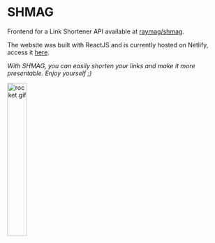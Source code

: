 # SHMAG
Frontend for a Link Shortener API available at [raymag/shmag](https://github.com/raymag/shmag).

The website was built with ReactJS and is currently hosted on Netlify, access it [here](https://shmag.netlify.app/). 

*With SHMAG, you can easily shorten your links and make it more presentable. Enjoy yourself ;)*

<div style="margin:auto">
<img width=30% src="https://media.giphy.com/media/kfuef33tMMTjeC2pF7/giphy.gif" alt="rocket gif">
</div>
